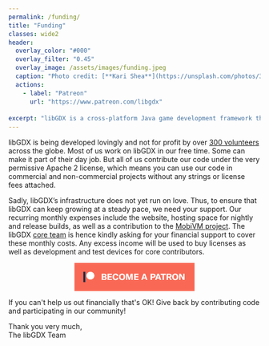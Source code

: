 ```yaml
---
permalink: /funding/
title: "Funding"
classes: wide2
header:
  overlay_color: "#000"
  overlay_filter: "0.45"
  overlay_image: /assets/images/funding.jpeg
  caption: "Photo credit: [**Kari Shea**](https://unsplash.com/photos/3hlQ2ty9kUY)"
  actions:
    - label: "Patreon"
      url: "https://www.patreon.com/libgdx"

excerpt: "libGDX is a cross-platform Java game development framework that lets you deploy to Windows, macOS, Linux, Android, iOS and HTML5/WebGL with a single code base. It is free, Apache 2 licensed and allows anyone to create the games of their dreams."
---
```


libGDX is being developed lovingly and not for profit by over [300 volunteers](https://github.com/libgdx/libgdx/graphs/contributors) across the globe. Most of us work on libGDX in our free time. Some can make it part of their day job. But all of us contribute our code under the very permissive Apache 2 license, which means you can use our code in commercial and non-commercial projects without any strings or license fees attached.

Sadly, libGDX’s infrastructure does not yet run on love. Thus, to ensure that libGDX can keep growing at a steady pace, we need your support. Our recurring monthly expenses include the website, hosting space for nightly and release builds, as well as a contribution to the [MobiVM project](https://github.com/MobiVM). The libGDX [core team](https://github.com/orgs/libgdx/people) is hence kindly asking for your financial support to cover these monthly costs. Any excess income will be used to buy licenses as well as development and test devices for core contributors.

<a href="https://www.patreon.com/libgdx"><img src="/assets/images/patreon.png" style="max-width:240px;display: block;margin: 0 auto;"></a>

If you can't help us out financially that's OK! Give back by contributing code and participating in our community!

Thank you very much, <br/>
The libGDX Team
